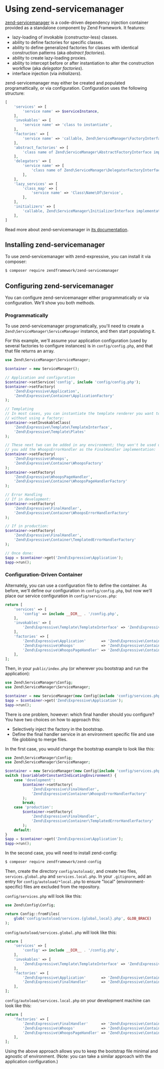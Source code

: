 # Using zend-servicemanager

[zend-servicemanager](https://github.com/zendframework/zend-servicemanager) is a
code-driven dependency injection container provided as a standalone component by
Zend Framework. It features:

- lazy-loading of invokable (constructor-less) classes.
- ability to define factories for specific classes.
- ability to define generalized factories for classes with identical
  construction patterns (aka *abstract factories*).
- ability to create lazy-loading proxies.
- ability to intercept before or after instantiation to alter the construction
  workflow (aka *delegator factories*).
- interface injection (via *initializers*).

zend-servicemanager may either be created and populated programattically, or via
configuration. Configuration uses the following structure:

```php
[
    'services' => [
        'service name' => $serviceInstance,
    ],
    'invokables' => [
        'service name' => 'class to instantiate',
    ],
    'factories' => [
        'service name' => 'callable, Zend\ServiceManager\FactoryInterface instance, or name of factory class returning the service',
    ],
    'abstract_factories' => [
        'class name of Zend\ServiceManager\AbstractFactoryInterface implementation',
    ],
    'delegators' => [
        'service name' => [
            'class name of Zend\ServiceManager\DelegatorFactoryInterface implementation',
        ],
    ],
    'lazy_services' => [
        'class_map' => [
            'service name' => 'Class\Name\Of\Service',
        ],
    ],
    'initializers' => [
        'callable, Zend\ServiceManager\InitializerInterface implementation, or name of initializer class',
    ],
]
```

Read more about zend-servicemanager in [its documentation](http://framework.zend.com/manual/current/en/modules/zend.service-manager.html).

## Installing zend-servicemanager

To use zend-servicemanager with zend-expressive, you can install it via
composer:

```bash
$ composer require zendframework/zend-servicemanager
```

## Configuring zend-servicemanager

You can configure zend-servicemanager either programmatically or via
configuration. We'll show you both methods.

### Programmatically

To use zend-servicemanager programatically, you'll need to create a
`Zend\ServiceManager\ServiceManager` instance, and then start populating it.

For this example, we'll assume your application configuration (used by several
factories to configure instances) is in `config/config.php`, and that that file
returns an array.

```php
use Zend\ServiceManager\ServiceManager;

$container = new ServiceManager();

// Application and configuration
$container->setService('config', include 'config/config.php');
$container->setFactory(
    'Zend\Expressive\Application',
    'Zend\Expressive\Container\ApplicationFactory'
);

// Templating
// In most cases, you can instantiate the template renderer you want to use
// without using a factory:
$container->setInvokableClass(
    'Zend\Expressive\Template\TemplateInterface',
    'Zend\Expressive\Template\Plates'
);

// These next two can be added in any environment; they won't be used unless
// you add the WhoopsErrorHandler as the FinalHandler implementation:
$container->setFactory(
    'Zend\Expressive\Whoops',
    'Zend\Expressive\Container\WhoopsFactory'
);
$container->setFactory(
    'Zend\Expressive\WhoopsPageHandler',
    'Zend\Expressive\Container\WhoopsPageHandlerFactory'
);

// Error Handling
// If in development:
$container->setFactory(
    'Zend\Expressive\FinalHandler',
    'Zend\Expressive\Container\WhoopsErrorHandlerFactory'
);

// If in production:
$container->setFactory(
    'Zend\Expressive\FinalHandler',
    'Zend\Expressive\Container\TemplatedErrorHandlerFactory'
);

// Once done:
$app = $container->get('Zend\Expressive\Application');
$app->run();
```

### Configuration-Driven Container

Alternately, you can use a configuration file to define the container. As
before, we'll define our configuration in `config/config.php`, but now we'll
place our service configuration in `config/services.php`:

```php
return [
    'services' => [
        'config' => include __DIR__ . '/config.php',
    ],
    'invokables' => [
        'Zend\Expressive\Template\TemplateInterface' => 'Zend\Expressive\Template\Plates'
    ],
    'factories' => [
        'Zend\Expressive\Application'       => 'Zend\Expressive\Container\ApplicationFactory',
        'Zend\Expressive\Whoops'            => 'Zend\Expressive\Container\WhoopsFactory',
        'Zend\Expressive\WhoopsPageHandler' => 'Zend\Expressive\Container\WhoopsPageHandlerFactory',
    ],
];
```

Then, in your `public/index.php` (or wherever you bootstrap and run the
application):

```php
use Zend\ServiceManager\Config;
use Zend\ServiceManager\ServiceManager;

$container = new ServiceManager(new Config(include 'config/services.php'));
$app = $container->get('Zend\Expressive\Application');
$app->run();
```

There is one problem, however: which final handler should you configure? You
have two choices on how to approach this:

- Selectively inject the factory in the bootstrap.
- Define the final handler service in an environment specific file and use file
  globbing to merge files.

In the first case, you would change the bootstrap example to look like this:

```php
use Zend\ServiceManager\Config;
use Zend\ServiceManager\ServiceManager;

$container = new ServiceManager(new Config(include 'config/services.php'));
switch ($variableOrConstantIndicatingEnvironment) {
    case 'development':
        $container->setFactory(
            'Zend\Expressive\FinalHandler',
            'Zend\Expressive\Container\WhoopsErrorHandlerFactory'
        );
        break;
    case 'production':
        $container->setFactory(
            'Zend\Expressive\FinalHandler',
            'Zend\Expressive\Container\TemplatedErrorHandlerFactory'
        );
    default:
}
$app = $container->get('Zend\Expressive\Application');
$app->run();
```

In the second case, you will need to install zend-config:

```bash
$ composer require zendframework/zend-config
```

Then, create the directory `config/autoload/`, and create two files,
`services.global.php` and `services.local.php`. In your `.gitignore`, add an
entry for `config/autoload/*local.php` to ensure "local" (environment-specific)
files are excluded from the repository.

`config/services.php` will look like this:

```php
use Zend\Config\Config;

return Config::fromFiles(
    glob('config/autoload/services.{global,local}.php', GLOB_BRACE)
);
```

`config/autoload/services.global.php` will look like this:

```php
return [
    'services' => [
        'config' => include __DIR__ . '/config.php',
    ],
    'invokables' => [
        'Zend\Expressive\Template\TemplateInterface' => 'Zend\Expressive\Template\Plates'
    ],
    'factories' => [
        'Zend\Expressive\Application'       => 'Zend\Expressive\Container\ApplicationFactory',
        'Zend\Expressive\FinalHandler'      => 'Zend\Expressive\Container\TemplatedErrorHandlerFactory',
    ],
];
```

`config/autoload/services.local.php` on your development machine can look like
this:

```php
return [
    'factories' => [
        'Zend\Expressive\FinalHandler'      => 'Zend\Expressive\Container\WhoopsErrorHandlerFactory',
        'Zend\Expressive\Whoops'            => 'Zend\Expressive\Container\WhoopsFactory',
        'Zend\Expressive\WhoopsPageHandler' => 'Zend\Expressive\Container\WhoopsPageHandlerFactory',
    ],
];
```

Using the above approach allows you to keep the bootstrap file minimal and
agnostic of environment. (Note: you can take a similar approach with
the application configuration.)
